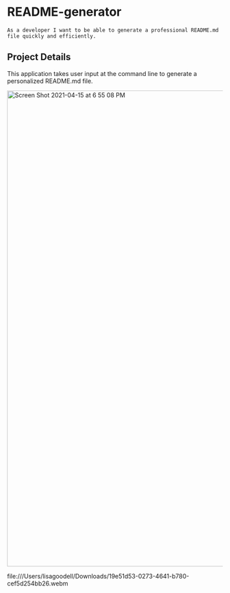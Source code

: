 # README-generator

`As a developer I want to be able to generate a professional
README.md file quickly and efficiently.`

## Project Details
This application takes user input at the command line to generate a 
personalized README.md file.

<img width="1112" alt="Screen Shot 2021-04-15 at 6 55 08 PM" src="https://user-images.githubusercontent.com/69644797/114952605-39260d00-9e1c-11eb-9a00-78f43441667c.png">

file:///Users/lisagoodell/Downloads/19e51d53-0273-4641-b780-cef5d254bb26.webm

